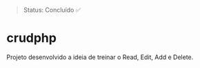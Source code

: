 > Status: Concluído ✅
# crudphp
Projeto desenvolvido a ideia de treinar o Read, Edit, Add e Delete.
